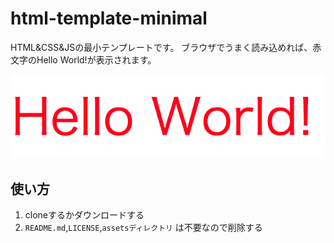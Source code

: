 # html-template-minimal

HTML&CSS&JSの最小テンプレートです。
ブラウザでうまく読み込めれば、赤文字のHello World!が表示されます。

![](assets/hello_world.png)

## 使い方

1. cloneするかダウンロードする
2. `README.md`,`LICENSE`,`assetsディレクトリ` は不要なので削除する